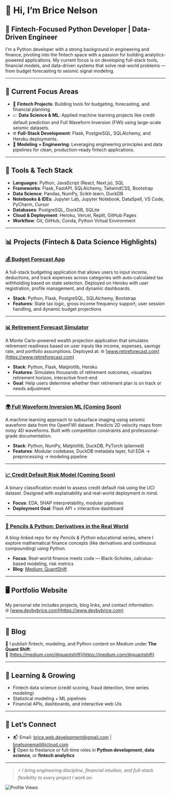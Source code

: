 # 👋 Hi, I’m Brice Nelson

## 💼 Fintech-Focused Python Developer | Data-Driven Engineer

I'm a Python developer with a strong background in engineering and finance, pivoting into the fintech space with a passion for building analytics-powered applications. My current focus is on developing full-stack tools, financial models, and data-driven systems that solve real-world problems — from budget forecasting to seismic signal modeling.

---

## 🚀 Current Focus Areas
- 🧠 **Fintech Projects**: Building tools for budgeting, forecasting, and financial planning.
- 📈 **Data Science & ML**: Applied machine learning projects like credit default prediction and Full Waveform Inversion (FWI) using large-scale seismic datasets.
- 🌐 **Full-Stack Development**: Flask, PostgreSQL, SQLAlchemy, and Heroku deployments.
- 🧪 **Modeling + Engineering**: Leveraging engineering principles and data pipelines for clean, production-ready fintech applications.

---

## 🔨 Tools & Tech Stack
- **Languages**: Python, JavaScript (React, Next.js), SQL  
- **Frameworks**: Flask, FastAPI, SQLAlchemy, TailwindCSS, Bootstrap  
- **Data Science**: Pandas, NumPy, Scikit-learn, DuckDB  
- **Notebooks & IDEs**: Jupyter Lab, Jupyter Notebook, DataSpell, VS Code, PyCharm, Cursor  
- **Databases**: PostgreSQL, DuckDB, SQLite  
- **Cloud & Deployment**: Heroku, Vercel, Replit, GitHub Pages  
- **Workflow**: Git, GitHub, Conda, Python Virtual Environment  

---

## 📊 Projects (Fintech & Data Science Highlights)

### [💰 Budget Forecast App](https://github.com/Brice-Financial-Projects/Financial-App)  
A full-stack budgeting application that allows users to input income, deductions, and track expenses across categories with auto-calculated tax withholding based on state selection. Deployed on Heroku with user registration, profile management, and dynamic dashboards.

- **Stack**: Python, Flask, PostgreSQL, SQLAlchemy, Bootstrap  
- **Features**: State tax logic, gross income frequency support, user session handling, and dynamic budget projections

---

### [📊 Retirement Forecast Simulator](https://github.com/bnelsonemail/Wealth_Journey_Projections)  
A Monte Carlo-powered wealth projection application that simulates retirement readiness based on user inputs like income, expenses, savings rate, and portfolio assumptions. Deployed at: 🌐 [www.retireforecast.com](https://www.retireforecast.com)

- **Stack**: Python, Flask, Matplotlib, Heroku  
- **Features**: Simulates thousands of retirement outcomes, visualizes retirement horizon, interactive front-end  
- **Goal**: Help users determine whether their retirement plan is on track or needs adjustment

---

### [🌍 Full Waveform Inversion ML (Coming Soon)]()  
A machine learning approach to subsurface imaging using seismic waveform data from the OpenFWI dataset. Predicts 2D velocity maps from noisy 4D waveforms. Built with competition constraints and professional-grade documentation.

- **Stack**: Python, NumPy, Matplotlib, DuckDB, PyTorch (planned)  
- **Features**: Modular codebase, DuckDB metadata layer, full EDA → preprocessing → modeling pipeline  

---

### [📈 Credit Default Risk Model (Coming Soon)](https://github.com/Brice-Data-Science/Credit-Risk-Assessment)  
A binary classification model to assess credit default risk using the UCI dataset. Designed with explainability and real-world deployment in mind.

- **Focus**: EDA, SHAP interpretability, modular pipelines  
- **Deployment Goal**: Flask API + interactive dashboard  

---

### [📘 Pencils & Python: Derivatives in the Real World](https://github.com/Pencils-and-Python/Pencils-Python-Derivatives)  
A blog-linked repo for my *Pencils & Python* educational series, where I explore mathematical finance concepts (like derivatives and continuous compounding) using Python.

- **Focus**: Real-world finance meets code — Black-Scholes, calculus-based modeling, risk metrics  
- **Blog**: [Medium: QuantShift](https://medium.com/@quantshift)

---

## 🖥️ Portfolio Website

My personal site includes projects, blog links, and contact information:  
🌐 [www.devbybrice.com](https://www.devbybrice.com)

---

## 📖 Blog

📝 I publish fintech, modeling, and Python content on Medium under **The Quant Shift**:  
📍 [https://medium.com/@quantshift](https://medium.com/@quantshift)

---

## 🌱 Learning & Growing
- Fintech data science (credit scoring, fraud detection, time series modeling)  
- Statistical modeling + ML pipelines  
- Financial APIs, dashboards, and interactive web UIs  

---

## 🤝 Let’s Connect
- 📬 Email: brice.web.development@gmail.com | bnelsonemail@icloud.com  
- 💼 Open to freelance or full-time roles in **Python development**, **data science**, or **fintech analytics**

---

> ⚡ *I bring engineering discipline, financial intuition, and full-stack flexibility to every project I work on.*


![Profile Views](https://komarev.com/ghpvc/?username=bnelsonemail)


<!---
bnelsonemail/bnelsonemail is a ✨ special ✨ repository because its `README.md` (this file) appears on your GitHub profile.
You can click the Preview link to take a look at your changes.
--->
